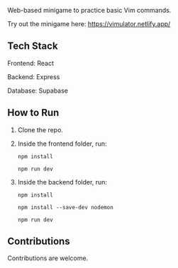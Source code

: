Web-based minigame to practice basic Vim commands.

Try out the minigame here: https://vimulator.netlify.app/

## Tech Stack
Frontend: React

Backend: Express

Database: Supabase


## How to Run
1. Clone the repo.
2. Inside the frontend folder, run:
   
   `npm install`
   
   `npm run dev`
3. Inside the backend folder, run:

   `npm install`

   `npm install --save-dev nodemon`
   
   `npm run dev`

## Contributions 
Contributions are welcome.
